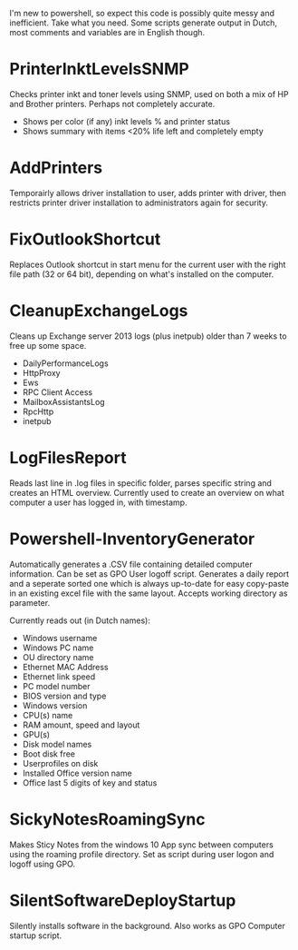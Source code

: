 I'm new to powershell, so expect this code is possibly quite messy and inefficient. Take what you need.
Some scripts generate output in Dutch, most comments and variables are in English though.

# PrinterInktLevelsSNMP

Checks printer inkt and toner levels using SNMP, used on both a mix of HP and Brother printers. Perhaps not completely accurate.
- Shows per color (if any) inkt levels % and printer status
- Shows summary with items <20% life left and completely empty

# AddPrinters

Temporairly allows driver installation to user, adds printer with driver, then restricts printer driver installation to administrators again for security.

# FixOutlookShortcut

Replaces Outlook shortcut in start menu for the current user with the right file path (32 or 64 bit), depending on what's installed on the computer.

# CleanupExchangeLogs

Cleans up Exchange server 2013 logs (plus inetpub) older than 7 weeks to free up some space.
- DailyPerformanceLogs
- HttpProxy
- Ews
- RPC Client Access
- MailboxAssistantsLog
- RpcHttp
- inetpub

# LogFilesReport

Reads last line in .log files in specific folder, parses specific string and creates an HTML overview.
Currently used to create an overview on what computer a user has logged in, with timestamp.

# Powershell-InventoryGenerator

Automatically generates a .CSV file containing detailed computer information. Can be set as GPO User logoff script. Generates a daily report and a seperate sorted one which is always up-to-date for easy copy-paste in an existing excel file with the same layout. 
Accepts working directory as parameter.

Currently reads out (in Dutch names):
- Windows username
- Windows PC name
- OU directory name
- Ethernet MAC Address
- Ethernet link speed
- PC model number
- BIOS version and type
- Windows version
- CPU(s) name
- RAM amount, speed and layout
- GPU(s)
- Disk model names
- Boot disk free
- Userprofiles on disk
- Installed Office version name
- Office last 5 digits of key and status 

# SickyNotesRoamingSync

Makes Sticy Notes from the windows 10 App sync between computers using the roaming profile directory.
Set as script during user logon and logoff using GPO.

# SilentSoftwareDeployStartup

Silently installs software in the background. 
Also works as GPO Computer startup script.
